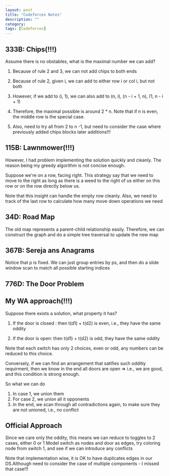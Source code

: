 ```yaml
---
layout: post
title: "Codeforces Notes"
description: ""
category: 
tags: [Codeforces]
---
```


333B: Chips(!!!)
----------
Assume there is no obstables, what is the maximal number we can add?

1. Because of rule 2 and 3, we can not add chips to both ends 

2. Because of rule 2, given i, we can add to either row i or col i, but not both

3. However, if we add to (i, 1), we can also add to (n, i), (n - i + 1, n), (1, n - i + 1)

4. Therefore, the maximal possible is around  2 * n. Note that if n is even, the middle row is the special case.

5. Also, need to try all from 2 to n -1, but need to consider the case where previously added chips blocks later additions!!!


115B: Lawnmower(!!!)
----------
However, I had problem implementing the solution quickly and cleanly. The reason being my greedy algorithm is not concise enough.

Suppose we're on a row, facing right. This strategy say that we need to move to the right as long as there is a weed to the right of us either on this row or on the row directly below us.

Note that this insight can handle the empty row cleanly. Also, we need to track of the last row to calculate how many move down operations we need

34D: Road Map
----------
The old map represents a parent-child relationship easily. Therefore, we can construct the graph and do a simple tree traversal to update the new map


367B:  Sereja ans Anagrams
-------------
Notice that p is fixed. We can just group entries by ps, and then do a slide window scan to match all possible starting indices


776D:  The Door Problem
----------

My WA approach(!!!)
--------------
Suppose there exists a solution, what property it has?

1. If the door is closed : then t(d1) + t(d2) is even, i.e., they have the same oddity

2. If the door is open: then t(d1) + t(d2) is odd, they have the same oddity

Note that each switch has only 2 choices, even or odd, any numbers can be reduced to this choice.

Conversely, if we can find an arrangement that satifies such odditiy requirment, then we know in the end all doors are open => i.e., we are good, and this condition is strong enough.

So what we can do
1. In case 1, we union them
2. For case 2, we union all it opponents
3. In the end, we scan through all contradictions again, to make sure they are not unioned, i.e., no conflict


Official Approach
----------
Since we care only the oddity, this means we can reduce to toggles to 2 cases, either 0 or 1 
Model switch as nodes and door as edges, try coloring node from switch 1, and see if we can introduce any conflicts

Note that implementation wise, it is OK to have duplicates edges in our DS.Although need to consider the case of multiple components - I missed that case!!!
 


